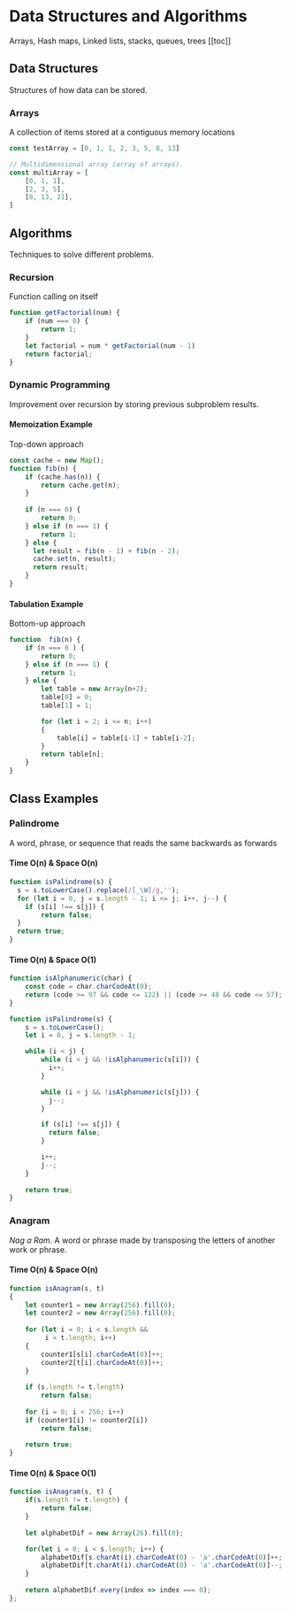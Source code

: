 # Data Structures and Algorithms
Arrays, Hash maps, Linked lists, stacks, queues, trees
[[toc]]

## Data Structures
Structures of how data can be stored.

### Arrays
A collection of items stored at a contiguous memory locations

```jsx
const testArray = [0, 1, 1, 2, 3, 5, 8, 13]

// Multidimensional array (array of arrays).
const multiArray = [
    [0, 1, 1],
    [2, 3, 5],
    [8, 13, 21],
]
```

## Algorithms
Techniques to solve different problems.

### Recursion
Function calling on itself
```jsx
function getFactorial(num) {
    if (num === 0) {
        return 1;
    }
    let factorial = num * getFactorial(num - 1)
    return factorial;
}
```

### Dynamic Programming
Improvement over recursion by storing previous subproblem results.
#### Memoization Example
Top-down approach
```jsx
const cache = new Map();
function fib(n) {
    if (cache.has(n)) {
        return cache.get(n);
    }
    
    if (n === 0) {
        return 0;
    } else if (n === 1) {
        return 1;
    } else {
      let result = fib(n - 1) + fib(n - 2);
      cache.set(n, result);
      return result;
    }
}
```
#### Tabulation Example
Bottom-up approach
```jsx
function  fib(n) {
    if (n === 0 ) {
        return 0;
    } else if (n === 1) {
        return 1;
    } else {
        let table = new Array(n+2); 
        table[0] = 0;
        table[1] = 1;

        for (let i = 2; i <= n; i++)
        {
            table[i] = table[i-1] + table[i-2];
        }
        return table[n];
    }
}
```



## Class Examples 

### Palindrome 
A word, phrase, or sequence that reads the same backwards as forwards

#### Time O(n) & Space O(n)
```jsx
function isPalindrome(s) {
  s = s.toLowerCase().replace(/[_\W]/g,'');
  for (let i = 0, j = s.length - 1; i <= j; i++, j--) {
    if (s[i] !== s[j]) {
        return false;
  }
  return true;
}
```

#### Time O(n) & Space O(1)
```jsx
function isAlphanumeric(char) {
    const code = char.charCodeAt(0);
    return (code >= 97 && code <= 122) || (code >= 48 && code <= 57);
}

function isPalindrome(s) {
    s = s.toLowerCase();
    let i = 0, j = s.length - 1;

    while (i < j) {
        while (i < j && !isAlphanumeric(s[i])) {
          i++;
        }

        while (i < j && !isAlphanumeric(s[j])) {
          j--;
        }

        if (s[i] !== s[j]) {
          return false;
        }

        i++;
        j--;
    }
      
    return true;
}
```


### Anagram
*Nag a Ram*. A word or phrase made by transposing the letters of another work or phrase.

#### Time O(n) & Space O(n)
```jsx
function isAnagram(s, t)
{
    let counter1 = new Array(256).fill(0);
    let counter2 = new Array(256).fill(0);
    
    for (let i = 0; i < s.length && 
         i < t.length; i++) 
    {
        counter1[s[i].charCodeAt(0)]++;
        counter2[t[i].charCodeAt(0)]++;
    }
  
    if (s.length != t.length)
        return false;
  
    for (i = 0; i < 256; i++)
    if (counter1[i] != counter2[i])
        return false;
  
    return true;
}
```

#### Time O(n) & Space O(1)
```jsx
function isAnagram(s, t) {
    if(s.length != t.length) {
        return false;
    }
    
    let alphabetDif = new Array(26).fill(0);

    for(let i = 0; i < s.length; i++) {
        alphabetDif[s.charAt(i).charCodeAt(0) - 'a'.charCodeAt(0)]++;
        alphabetDif[t.charAt(i).charCodeAt(0) - 'a'.charCodeAt(0)]--;
    }
    
    return alphabetDif.every(index => index === 0);
};
```